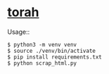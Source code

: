 # [torah](https://suhailvs.github.io/torah/)

Usage::
	
	$ python3 -m venv venv
	$ source ./venv/bin/activate
	$ pip install requirements.txt
	$ python scrap_html.py

